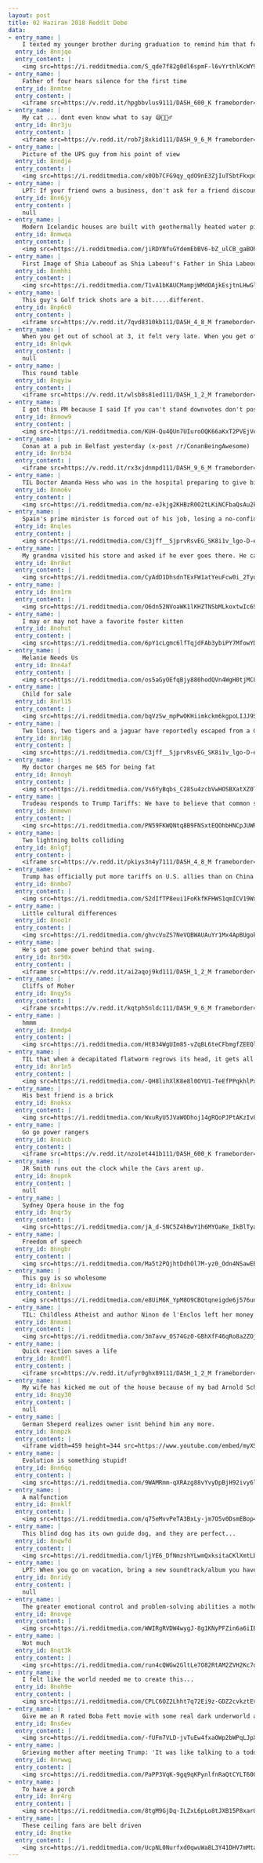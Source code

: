 ```yaml
---
layout: post
title: 02 Haziran 2018 Reddit Debe
data:
- entry_name: |
    I texted my younger brother during graduation to remind him that full time employment is right around the corner.
  entry_id: 8nnjqe
  entry_content: |
    <img src=https://i.redditmedia.com/S_qde7f82g0dl6spmF-l6vYrthlKcWY9w9xEqMTxJKo.jpg?s=4242c5eef55e83846adfdeaabc987c33 frameborder=0>
- entry_name: |
    Father of four hears silence for the first time
  entry_id: 8nmtne
  entry_content: |
    <iframe src=https://v.redd.it/hpgbbvlus9111/DASH_600_K frameborder=0></iframe>
- entry_name: |
    My cat ... dont even know what to say 😅🤦🏼‍♂️
  entry_id: 8nr3ju
  entry_content: |
    <iframe src=https://v.redd.it/rob7j8xkid111/DASH_9_6_M frameborder=0></iframe>
- entry_name: |
    Picture of the UPS guy from his point of view
  entry_id: 8nndje
  entry_content: |
    <img src=https://i.redditmedia.com/x0Ob7CFG9qy_qdO9nE3ZjIuTSbtFkxpdwctITQAu47A.png?s=104d91d7965deb17679dcf5ccbfbf38c frameborder=0>
- entry_name: |
    LPT: If your friend owns a business, don't ask for a friend discount or for some free products, a great friend is one that pays full price to support their friend
  entry_id: 8nn6jy
  entry_content: |
    null
- entry_name: |
    Modern Icelandic houses are built with geothermally heated water pipes under their sidewalks so Icelanders never have to shovel in winter.
  entry_id: 8nmwqa
  entry_content: |
    <img src=https://i.redditmedia.com/jiRDYNfuGYdemEbBV6-bZ_ulCB_gaBOh80-_6YTWkCw.jpg?s=5c92c9668440295419a519d8d5ce342b frameborder=0>
- entry_name: |
    First Image of Shia Labeouf as Shia Labeouf's Father in Shia Labeouf Biopic 'Honey Boy'
  entry_id: 8nmhhi
  entry_content: |
    <img src=https://i.redditmedia.com/T1vA1bKAUCMampjWMdOAjkEsjtnLHwGl3NObVzSSv7M.jpg?s=61beebda2b6e8405cdf30a4a3991a37f frameborder=0>
- entry_name: |
    This guy's Golf trick shots are a bit.....different.
  entry_id: 8np6c0
  entry_content: |
    <iframe src=https://v.redd.it/7qvd8310kb111/DASH_4_8_M frameborder=0></iframe>
- entry_name: |
    When you get out of school at 3, it felt very late. When you get off work at 3, it feels like you got half your day back.
  entry_id: 8nlqwk
  entry_content: |
    null
- entry_name: |
    This round table
  entry_id: 8nqyiw
  entry_content: |
    <iframe src=https://v.redd.it/wlsb8s81ed111/DASH_1_2_M frameborder=0></iframe>
- entry_name: |
    I got this PM because I said If you can't stand downvotes don't post on Reddit, that's one of the main features
  entry_id: 8nmow9
  entry_content: |
    <img src=https://i.redditmedia.com/KUH-Qu4QUn7UIuroOQK66aKxT2PVEjVeK35Z6bY1EqU.jpg?s=dbf5809bdb0dcc2820f64b25ce58e3ba frameborder=0>
- entry_name: |
    Conan at a pub in Belfast yesterday (x-post /r/ConanBeingAwesome)
  entry_id: 8nrb34
  entry_content: |
    <iframe src=https://v.redd.it/rx3xjdnmpd111/DASH_9_6_M frameborder=0></iframe>
- entry_name: |
    TIL Doctor Amanda Hess who was in the hospital preparing to give birth put her own delivery on hold to deliver another woman’s baby after hearing that the child was in distress and her doctor had left the hospital for a break. After the on-call doctor came back doctor Hess went and had her own baby.
  entry_id: 8nmo6v
  entry_content: |
    <img src=https://i.redditmedia.com/mz-eJkjg2KHBzR0O2tLKiNCFbaQsAu2k9aVcCLkwvDg.jpg?s=17b4a8d2c0aa5bc7004b27b4efa3cc00 frameborder=0>
- entry_name: |
    Spain's prime minister is forced out of his job, losing a no-confidence vote triggered by a corruption scandal
  entry_id: 8nqles
  entry_content: |
    <img src=https://i.redditmedia.com/C3jff__SjprvRsvEG_SK8i1v_lgo-D-ehYJYwZkUJPg.jpg?s=00a79ca7c70e90b2308c3ae33e4dc8b3 frameborder=0>
- entry_name: |
    My grandma visited his store and asked if he ever goes there. He came out the back and spent the next hour chatting with her in 1992
  entry_id: 8nr8ut
  entry_content: |
    <img src=https://i.redditmedia.com/CyAdD1DhsdnTExFW1atYeuFcw0i_2Tyo-VwqLIjS180.jpg?s=4ea37d4af494026b26250c49bafc0ed4 frameborder=0>
- entry_name: |
  entry_id: 8nn1rm
  entry_content: |
    <img src=https://i.redditmedia.com/O6dn52NVoaWK1lKHZTNSbMLkoxtwIc6SXbPkaeq7-BM.jpg?s=4e10f10ef8094e6f90cba10652cace10 frameborder=0>
- entry_name: |
    I may or may not have a favorite foster kitten
  entry_id: 8nohut
  entry_content: |
    <img src=https://i.redditmedia.com/6pY1cLgmc6lfTqjdFAb3ybiPY7MfowYD4zeKmv5vTdg.jpg?s=501e87a29146b4aadffc9c9c7534c92b frameborder=0>
- entry_name: |
    Melanie Needs Us
  entry_id: 8nn4af
  entry_content: |
    <img src=https://i.redditmedia.com/os5aGyOEfqBjy880hodQVn4WgH0tjMC8XDBCRStnknc.png?s=5da6747243d6933dac76b29dabe5d564 frameborder=0>
- entry_name: |
    Child for sale
  entry_id: 8nrl15
  entry_content: |
    <img src=https://i.redditmedia.com/bqVzSw_mpPwOKHiimkckm6kgpoLIJJ9ScM-6rIdtAdQ.jpg?s=f82b3a7fd060bcd11af638c1f56ef6f3 frameborder=0>
- entry_name: |
    Two lions, two tigers and a jaguar have reportedly escaped from a German zoo, with locals being warned to stay inside
  entry_id: 8nr18g
  entry_content: |
    <img src=https://i.redditmedia.com/C3jff__SjprvRsvEG_SK8i1v_lgo-D-ehYJYwZkUJPg.jpg?s=00a79ca7c70e90b2308c3ae33e4dc8b3 frameborder=0>
- entry_name: |
    My doctor charges me $65 for being fat
  entry_id: 8nnoyh
  entry_content: |
    <img src=https://i.redditmedia.com/Vs6YyBqbs_C28Su4zcbVwHOSBXatXZ0TqF4WLjrzxRI.jpg?s=a1268ac0c2b8c7482eb47e87cc59aac8 frameborder=0>
- entry_name: |
    Trudeau responds to Trump Tariffs: We have to believe that common sense will prevail but we have no evidence of that today
  entry_id: 8nmewn
  entry_content: |
    <img src=https://i.redditmedia.com/PN59FKWQNtq8B9FNSxtEQOhbHNCpJUWRA1Eu98T7Qf4.jpg?s=b261aadebb0828107e700730816b1c5b frameborder=0>
- entry_name: |
    Two lightning bolts colliding
  entry_id: 8nlgfj
  entry_content: |
    <iframe src=https://v.redd.it/pkiys3n4y7111/DASH_4_8_M frameborder=0></iframe>
- entry_name: |
    Trump has officially put more tariffs on U.S. allies than on China
  entry_id: 8nmbo7
  entry_content: |
    <img src=https://i.redditmedia.com/S2dIfTP8eui1FoKkfKFHWS1qmICV19WxFfkwqCXma2w.jpg?s=67a1549fb73c4e08bdc13af466fc90a2 frameborder=0>
- entry_name: |
    Little cultural differences
  entry_id: 8noo1r
  entry_content: |
    <img src=https://i.redditmedia.com/ghvcVuZS7NeVQBWAUAuYr1Mx4ApBUgokWETYHsQuCVY.jpg?s=704dcaf92acc074c67c117d498b7a2f4 frameborder=0>
- entry_name: |
    He's got some power behind that swing.
  entry_id: 8nr50x
  entry_content: |
    <iframe src=https://v.redd.it/ai2aqoj9kd111/DASH_1_2_M frameborder=0></iframe>
- entry_name: |
    Cliffs of Moher
  entry_id: 8nqy5s
  entry_content: |
    <iframe src=https://v.redd.it/kqtph5nldc111/DASH_9_6_M frameborder=0></iframe>
- entry_name: |
    hmmm
  entry_id: 8nmdp4
  entry_content: |
    <img src=https://i.redditmedia.com/HtB34WgUIm85-vZqBL6teCFbmgfZEEQlfE7jtnbN7P8.jpg?s=fe4cb23a1b5b69ff60222c71d1e79411 frameborder=0>
- entry_name: |
    TIL that when a decapitated flatworm regrows its head, it gets all its old memories back too.
  entry_id: 8nr1n5
  entry_content: |
    <img src=https://i.redditmedia.com/-QH8lihXlK8e8l0OYU1-TeEfPPqkhlPxKbzVB8pU51s.jpg?s=bca0dd7d255eaeef79c9e61b27cc9855 frameborder=0>
- entry_name: |
    His best friend is a brick
  entry_id: 8noksx
  entry_content: |
    <img src=https://i.redditmedia.com/WxuRyU5JVaWODhoj14gRQoPJPtAKzIv8or82SSmgPGc.jpg?s=72811a53dbb0267805785e7e3e76f985 frameborder=0>
- entry_name: |
    Go go power rangers
  entry_id: 8noicb
  entry_content: |
    <iframe src=https://v.redd.it/nzo1et441b111/DASH_600_K frameborder=0></iframe>
- entry_name: |
    JR Smith runs out the clock while the Cavs arent up.
  entry_id: 8nopnk
  entry_content: |
    null
- entry_name: |
    Sydney Opera house in the fog
  entry_id: 8nqr5y
  entry_content: |
    <img src=https://i.redditmedia.com/jA_d-SNC5Z4hBwY1h6MYOaKe_IkBlTya2jiLUzFyNVc.jpg?s=5f21d12e4c9a903dc3b7c11e4892cc7d frameborder=0>
- entry_name: |
    Freedom of speech
  entry_id: 8nngbr
  entry_content: |
    <img src=https://i.redditmedia.com/Ma5t2PQjhtDdhOl7M-yz0_Odn4NSawEBlOn31yJzw_M.jpg?s=9a648a904588d1d88fecfefe4e21d7d5 frameborder=0>
- entry_name: |
    This guy is so wholesome
  entry_id: 8nlxuw
  entry_content: |
    <img src=https://i.redditmedia.com/e8UiM6K_YpM8O9CBQtqneigde6j576unW9LAs0-dOIQ.jpg?s=f55a64622eb3bcc6343cffb68bca5e64 frameborder=0>
- entry_name: |
    TIL: Childless Atheist and author Ninon de l'Enclos left her money to the nine-year-old son of her accountant upon her death. This Nine-year-old would later be known as Voltaire
  entry_id: 8nmxm1
  entry_content: |
    <img src=https://i.redditmedia.com/3m7avw_0S74Gz0-GBhXfF46qRo8a2ZOj08F2uljyh9k.jpg?s=43f5dff9d6995cf4dc4ae072d6b5035d frameborder=0>
- entry_name: |
    Quick reaction saves a life
  entry_id: 8nm0fl
  entry_content: |
    <iframe src=https://v.redd.it/ufyr0ghx89111/DASH_1_2_M frameborder=0></iframe>
- entry_name: |
    My wife has kicked me out of the house because of my bad Arnold Scharzenegger impressions. But don't worry
  entry_id: 8nqy30
  entry_content: |
    null
- entry_name: |
    German Sheperd realizes owner isnt behind him any more.
  entry_id: 8nmpzk
  entry_content: |
    <iframe width=459 height=344 src=https://www.youtube.com/embed/myXSBZ0tySI?feature=oembed&enablejsapi=1 frameborder=0 allow=autoplay; encrypted-media allowfullscreen></iframe>
- entry_name: |
    Evolution is something stupid!
  entry_id: 8nn6qq
  entry_content: |
    <img src=https://i.redditmedia.com/9WAMRmm-qXRAzg88vYvyDpBjH92ivy6lbng-4FMtnsc.jpg?s=f6e4042876d3a5c60e108343c6f56ac7 frameborder=0>
- entry_name: |
    A malfunction
  entry_id: 8nnklf
  entry_content: |
    <img src=https://i.redditmedia.com/q75eMvvPeTA3BxLy-jm7O5v0DsmEBop4pZGMPZPANeM.jpg?s=4e21a086b6930c0a910adbc58d67d423 frameborder=0>
- entry_name: |
    This blind dog has its own guide dog, and they are perfect...
  entry_id: 8nqwfd
  entry_content: |
    <img src=https://i.redditmedia.com/ljYE6_DfNmzshYLwmQxksitaCKlXmtLbuoh0hxUOAgc.jpg?s=94c817e675f41d4eae6dcf90bf6b01b9 frameborder=0>
- entry_name: |
    LPT: When you go on vacation, bring a new soundtrack/album you have never heard before. In the future, every time you listen to the soundtrack/album again it will bring you vivid memories of the places you have visited.
  entry_id: 8nridy
  entry_content: |
    null
- entry_name: |
    The greater emotional control and problem-solving abilities a mother has, the less likely her children will develop behavioral problems, such as throwing tantrums or fighting. The study also found that mothers who stay in control cognitively are less likely to have controlling parenting attitudes
  entry_id: 8novge
  entry_content: |
    <img src=https://i.redditmedia.com/WWIRgRVDW4wygJ-8g1KNyPFZin6a6iIBYHiSrKzOwcw.jpg?s=2ad45ca464e126d89e484ab394d070a0 frameborder=0>
- entry_name: |
    Not much
  entry_id: 8nqt3k
  entry_content: |
    <img src=https://i.redditmedia.com/run4cQWGw2GltLe7O82RtAM2ZVH2Kc7qvpdtB4N3Yp4.jpg?s=3e32d3473248552c6ef317f3887f27f1 frameborder=0>
- entry_name: |
    I felt like the world needed me to create this...
  entry_id: 8noh9e
  entry_content: |
    <img src=https://i.redditmedia.com/CPLC6OZ2Lhht7q72Ei9z-GDZ2cvkztEv9rr1v_0xlWY.gif?fm=jpg&s=ddc507d4553ff17230021eb661dfa369 frameborder=0>
- entry_name: |
    Give me an R rated Boba Fett movie with some real dark underworld action, and I’ll never ask for anything ever again.
  entry_id: 8ns6ev
  entry_content: |
    <img src=https://i.redditmedia.com/-fUFm7VLD-jvTuEw4fxaOWp2bWPqLJpX30Djx6DTtJU.jpg?s=0b46e0dbd09d75e3bc982c006b43033e frameborder=0>
- entry_name: |
    Grieving mother after meeting Trump: 'It was like talking to a toddler'
  entry_id: 8nrwwg
  entry_content: |
    <img src=https://i.redditmedia.com/PaPP3VqK-9gq9qKPynlfnRaQtCYLT60CzvYRdMWpiSA.jpg?s=666fcbd8086b58a2d352a867e28f241b frameborder=0>
- entry_name: |
    To have a porch
  entry_id: 8nr4rg
  entry_content: |
    <img src=https://i.redditmedia.com/8tgM9GjDq-ILZxL6pLo8tJXB15P8xarQabCILBzX2nk.png?s=e24e2767579bfb85196548b45c7a610b frameborder=0>
- entry_name: |
    These ceiling fans are belt driven
  entry_id: 8nqtke
  entry_content: |
    <img src=https://i.redditmedia.com/UcpNL0Nurfxd0qwuWa8L3Y41DHV7mMtal_5pqIMJ7W0.jpg?s=2283c841fe9ad8305cfdbaa3f630dfd6 frameborder=0>
---
```

